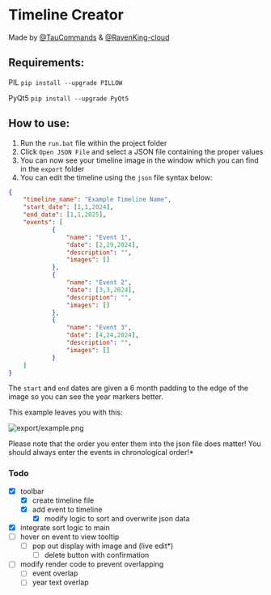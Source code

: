 # Timeline Creator

Made by [@TauCommands](https://github.com/TenCommands) & [@RavenKing-cloud](https://github.com/RavenKing-cloud)

## Requirements:

PIL
```pip install --upgrade PILLOW```

PyQt5
```pip install --upgrade PyQt5```

## How to use:

1. Run the `run.bat` file within the project folder
2. Click `Open JSON File` and select a JSON file containing the proper values
3. You can now see your timeline image in the window which you can find in the `export` folder
4. You can edit the timeline using the `json` file syntax below:

```json
{
    "timeline_name": "Example Timeline Name",
    "start_date": [1,1,2024],
    "end_date": [1,1,2025],
    "events": [
            {
                "name": "Event 1",
                "date": [2,29,2024],
                "description": "",
                "images": []
            },
            {
                "name": "Event 2",
                "date": [3,3,2024],
                "description": "",
                "images": []
            },
            {
                "name": "Event 3",
                "date": [4,24,2024],
                "description": "",
                "images": []
            }
    ]
}
```

The `start` and `end` dates are given a 6 month padding to the edge of the image so you can see the year markers better.

This example leaves you with this:

![export/example.png](https://raw.githubusercontent.com/TenCommands/timeline-creator/18e51acfea240728975de0480692a303cb45bba2/export/example.png)

Please note that the order you enter them into the json file does matter! You should always enter the events in chronological order!*

### Todo

- [x] toolbar
  - [x] create timeline file
  - [x] add event to timeline
    - [x] modify logic to sort and overwrite json data
- [x] integrate sort logic to main
- [ ] hover on event to view tooltip
  - [ ] pop out display with image and (live edit*)
      - [ ] delete button with confirmation
- [ ] modify render code to prevent overlapping
  - [ ] event overlap
  - [ ] year text overlap
